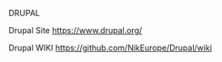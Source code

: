 
DRUPAL



Drupal Site https://www.drupal.org/




Drupal WIKI  https://github.com/NikEurope/Drupal/wiki








